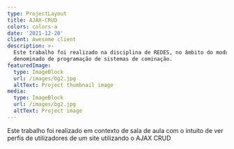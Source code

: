 ```yaml
---
type: ProjectLayout
title: AJAX-CRUD
colors: colors-a
date: '2021-12-20'
client: Awesome client
description: >-
  Este trabalho foi realizado na disciplina de REDES, no âmbito do modulo 6,
  denominado de programação de sistemas de cominação.
featuredImage:
  type: ImageBlock
  url: /images/bg2.jpg
  altText: Project thumbnail image
media:
  type: ImageBlock
  url: /images/bg2.jpg
  altText: Project image
---
```

Este trabalho foi realizado em contexto de sala de aula com o intuito de ver perfis de utilizadores de um site utilizando o AJAX CRUD

